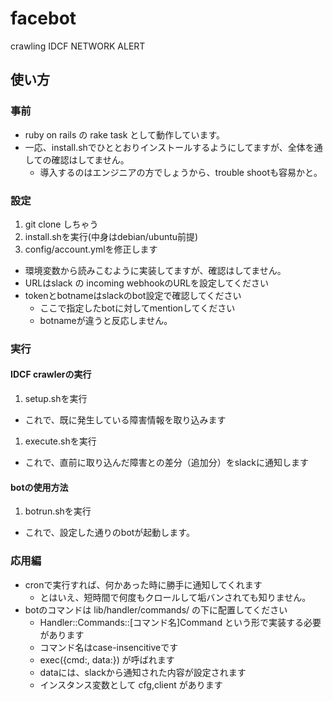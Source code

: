 # facebot
crawling IDCF NETWORK ALERT

## 使い方

### 事前

- ruby on rails の rake task として動作しています。
- 一応、install.shでひととおりインストールするようにしてますが、全体を通しての確認はしてません。
  - 導入するのはエンジニアの方でしょうから、trouble shootも容易かと。

### 設定

1. git clone しちゃう
1. install.shを実行(中身はdebian/ubuntu前提)
1. config/account.ymlを修正します
  - 環境変数から読みこむように実装してますが、確認はしてません。
  - URLはslack の incoming webhookのURLを設定してください
  - tokenとbotnameはslackのbot設定で確認してください
    - ここで指定したbotに対してmentionしてください
    - botnameが違うと反応しません。

### 実行

#### IDCF crawlerの実行

1. setup.shを実行
  - これで、既に発生している障害情報を取り込みます
1. execute.shを実行
  - これで、直前に取り込んだ障害との差分（追加分）をslackに通知します

#### botの使用方法
1. botrun.shを実行
  - これで、設定した通りのbotが起動します。

### 応用編

- cronで実行すれば、何かあった時に勝手に通知してくれます
  - とはいえ、短時間で何度もクロールして垢バンされても知りません。
- botのコマンドは lib/handler/commands/ の下に配置してください
  - Handler::Commands::[コマンド名]Command という形で実装する必要があります
  - コマンド名はcase-insencitiveです
  - exec({cmd:, data:}) が呼ばれます
  - dataには、slackから通知された内容が設定されます
  - インスタンス変数として cfg,client があります
